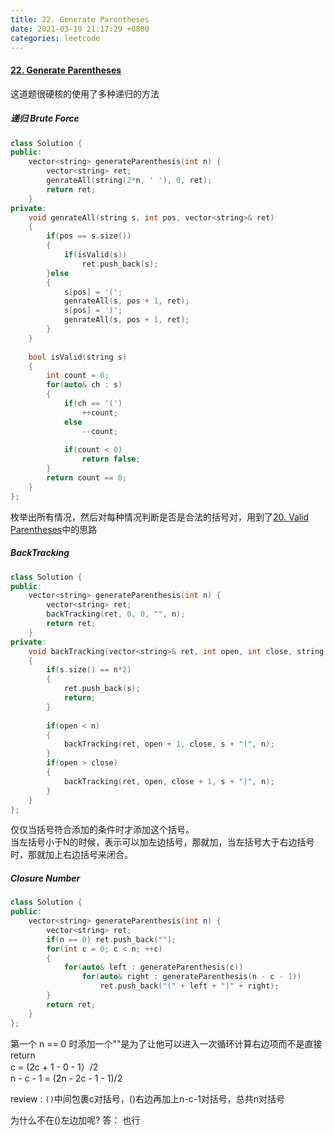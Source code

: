 ```yaml
---
title: 22. Generate Parentheses
date: 2021-03-19 21:17:29 +0800
categories: leetcode
---
```

#### [22. Generate Parentheses](https://leetcode.com/problems/generate-parentheses/)
这道题很硬核的使用了多种递归的方法

##### 递归 Brute Force
```c++
class Solution {
public:
    vector<string> generateParenthesis(int n) {
        vector<string> ret;
        genrateAll(string(2*n, ' '), 0, ret);
        return ret;
    }
private:
    void genrateAll(string s, int pos, vector<string>& ret)
    {
        if(pos == s.size())
        {
            if(isValid(s))
                ret.push_back(s);
        }else
        {
            s[pos] = '(';
            genrateAll(s, pos + 1, ret);
            s[pos] = ')';
            genrateAll(s, pos + 1, ret);
        }
    }
    
    bool isValid(string s)
    {
        int count = 0;
        for(auto& ch : s)
        {
            if(ch == '(')
                ++count;
            else
                --count;
            
            if(count < 0) 
                return false;
        }
        return count == 0;
    }
};
```
枚举出所有情况，然后对每种情况判断是否是合法的括号对，用到了[20. Valid Parentheses](https://leetcode.com/problems/valid-parentheses/)中的思路

##### BackTracking
```c++
class Solution {
public:
    vector<string> generateParenthesis(int n) {
        vector<string> ret;
        backTracking(ret, 0, 0, "", n);
        return ret;
    }
private:
    void backTracking(vector<string>& ret, int open, int close, string s, int n)
    {
        if(s.size() == n*2)
        {
            ret.push_back(s);
            return;
        }
        
        if(open < n)
        {
            backTracking(ret, open + 1, close, s + "(", n);
        }
        if(open > close)
        {
            backTracking(ret, open, close + 1, s + ")", n);
        }
    }
};
```
仅仅当括号符合添加的条件时才添加这个括号。 <br>
当左括号小于N的时候，表示可以加左边括号，那就加，当左括号大于右边括号时，那就加上右边括号来闭合。


##### Closure Number
```c++
class Solution {
public:
    vector<string> generateParenthesis(int n) {
        vector<string> ret;
        if(n == 0) ret.push_back("");
        for(int c = 0; c < n; ++c)
        {
            for(auto& left : generateParenthesis(c))
                for(auto& right : generateParenthesis(n - c - 1))
                    ret.push_back("(" + left + ")" + right);
        }
        return ret;
    }
};
```
第一个
n == 0 时添加一个""是为了让他可以进入一次循环计算右边项而不是直接return <br>
c = (2c + 1 - 0 - 1）/2 <br>
n - c - 1 = (2n - 2c - 1 - 1)/2 <br>

review : 
`()`中间包裹c对括号，()右边再加上n-c-1对括号，总共n对括号

为什么不在()左边加呢?
答： 也行
